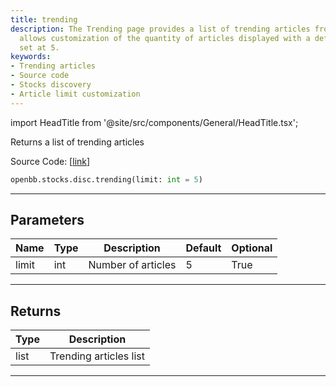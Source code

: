 ```yaml
---
title: trending
description: The Trending page provides a list of trending articles from OpenBB, it
  allows customization of the quantity of articles displayed with a default value
  set at 5.
keywords:
- Trending articles
- Source code
- Stocks discovery
- Article limit customization
---
```


import HeadTitle from '@site/src/components/General/HeadTitle.tsx';

<HeadTitle title="stocks.disc.trending - Reference | OpenBB SDK Docs" />

Returns a list of trending articles

Source Code: [[link](https://github.com/OpenBB-finance/OpenBBTerminal/tree/main/openbb_terminal/stocks/discovery/seeking_alpha_model.py#L100)]

```python
openbb.stocks.disc.trending(limit: int = 5)
```

---

## Parameters

| Name | Type | Description | Default | Optional |
| ---- | ---- | ----------- | ------- | -------- |
| limit | int | Number of articles | 5 | True |


---

## Returns

| Type | Description |
| ---- | ----------- |
| list | Trending articles list |
---
